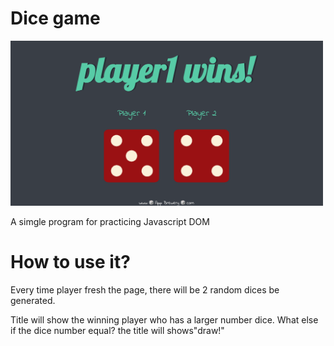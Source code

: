 
# Dice game

<img width="500" alt="image" src="preview.png">

A simgle program for practicing Javascript DOM

# How to use it?

Every time player fresh the page, there will be 2 random dices be generated.

Title will show the winning player who has a larger number dice. What else if the dice number equal? the title will shows"draw!"
